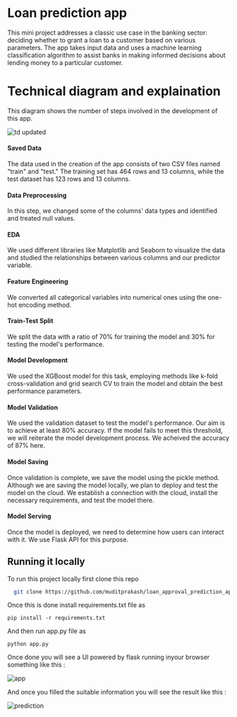 
# Loan prediction app 

This mini project addresses a classic use case in the banking sector: deciding whether to grant a loan to a customer based on various parameters. The app takes input data and uses a machine learning classification algorithm to assist banks in making informed decisions about lending money to a particular customer.

# Technical diagram and explaination

This diagram shows the number of steps involved in the development of this app.

![td updated](https://github.com/muditprakash/loan-approval-prediction-app/assets/75181670/f40ebe58-b1cb-4b7c-9279-2e321f2864c2)

#### Saved Data

The data used in the creation of the app consists of two CSV files named "train" and "test." The training set has 464 rows and 13 columns, while the test dataset has 123 rows and 13 columns.

#### Data Preprocessing

In this step, we changed some of the columns' data types and identified and treated null values.

#### EDA

We used different libraries like Matplotlib and Seaborn to visualize the data and studied the relationships between various columns and our predictor variable.

#### Feature Engineering

We converted all categorical variables into numerical ones using the one-hot encoding method.

#### Train-Test Split

We split the data with a ratio of 70% for training the model and 30% for testing the model's performance.

#### Model Development

We used the XGBoost model for this task, employing methods like k-fold cross-validation and grid search CV to train the model and obtain the best performance parameters.

#### Model Validation

We used the validation dataset to test the model's performance. Our aim is to achieve at least 80% accuracy. If the model fails to meet this threshold, we will reiterate the model development process.
We acheived the accuracy of 87% here.

#### Model Saving

Once validation is complete, we save the model using the pickle method. Although we are saving the model locally, we plan to deploy and test the model on the cloud. We establish a connection with the cloud, install the necessary requirements, and test the model there.

#### Model Serving

Once the model is deployed, we need to determine how users can interact with it. We use Flask API for this purpose.

## Running it locally

To run this project locally first clone this repo

```bash
  git clone https://github.com/muditprakash/loan_approval_prediction_app.git
```
Once this is done install requirements.txt file as 

```
pip install -r requirements.txt
```

And then run app.py file as 

```
python app.py
```

Once done you will see a UI powered by flask running inyour browser something like this : 

![app](https://github.com/muditprakash/loan_approval_prediction_app/assets/75181670/8eadd0e4-7e2f-4e9b-bfb7-7a677afb179f)

And once you filled the suitable information you will see the result like this : 

![prediction](https://github.com/muditprakash/loan_approval_prediction_app/assets/75181670/4fe457fa-2a57-4ed3-be8c-eb1e975bafa1)


